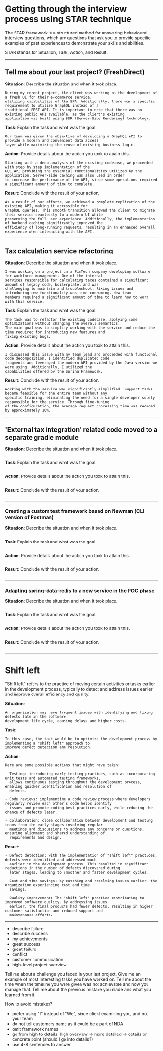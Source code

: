 # Getting through the interview process using STAR technique

The STAR framework is a structured method for answering behavioural interview questions, which are questions that ask
you to provide specific examples of past experiences to demonstrate your skills and abilities.

STAR stands for Situation, Task, Action, and Result.

------------------------------------------------------------------------------------------------------------------------

## Tell me about your last project? (FreshDirect)

**Situation**: Describe the situation and when it took place.

```text
During my recent project, the client was working on the development of a fresh UI for their e-commerce service,
utilizing capabilities of the SPA. Additionally, there was a specific requirement to utilize GraphQL instead of a
traditional REST API. It is important to note that there was no existing public API available, as the client's existing
application was built using SSR (Server-Side Rendering) technology.
```

**Task**: Explain the task and what was the goal.

```text
Our team was given the objective of developing a GraphQL API to provide a modern and convenient data access
layer while maximizing the reuse of existing business logic.
```

**Action**: Provide details about the action you took to attain this.

```text
Starting with a deep analysis of the existing codebase, we proceeded with step by step implementation of the
GQL API providing the essential functionalities utilized by the application. Server-side caching was also used in order
to increase the performance of the API, since some operations required a significant amount of time to complete.
```

**Result**: Conclude with the result of your action.

```text
As a result of our efforts, we achieved a complete replication of the existing API, making it accessible for
GraphQL queries. This smooth transition allowed the client to migrate their service seamlessly to a modern UI while
preserving the full user experience. Additionally, the implementation of backend caching significantly improved the
efficiency of long-running requests, resulting in an enhanced overall experience when interacting with the API.
```

------------------------------------------------------------------------------------------------------------------------

## Tax calculation service refactoring

**Situation**: Describe the situation and when it took place.

```text
I was working on a project in a FinTech company developing software for workforce management. One of the internal 
services responsible for calculating taxes contained a significant amount of legacy code, boilerplate, and was 
challenging to maintain and troubleshoot. Fixing issues and introducing new functionality was time consuming. New team 
members required a significant amount of time to learn how to work with this service.
```

**Task**: Explain the task and what was the goal.

```text
The task was to refactor the existing codebase, applying some optimizations without changing the overall semantics. 
The main goal was to simplify working with the service and reduce the time required for introducing new features and 
fixing existing bugs.
```

**Action**: Provide details about the action you took to attain this.

```text
I discussed this issue with my team lead and proceeded with functional code decomposition. I identified duplicated code 
fragments and leveraged the modern API provided by the Java version we were using. Additionally, I utilized the 
capabilities offered by the Spring Framework.
```

**Result**: Conclude with the result of your action.

```text
Working with the service was significantly simplified. Support tasks became feasible for the entire team without any 
specific training, eliminating the need for a single developer solely responsible for the service. Through fine-tuning
of the configuration, the average request processing time was reduced by approximately 10%.
```

------------------------------------------------------------------------------------------------------------------------

## 'External tax integration' related code moved to a separate gradle module

**Situation**: Describe the situation and when it took place.

```

```

**Task**: Explain the task and what was the goal.

```

```

**Action**: Provide details about the action you took to attain this.

```

```

**Result**: Conclude with the result of your action.

```

```

------------------------------------------------------------------------------------------------------------------------

### Creating a custom test framework based on Newman (CLI version of Postman)

**Situation**: Describe the situation and when it took place.

```

```

**Task**: Explain the task and what was the goal.

```

```

**Action**: Provide details about the action you took to attain this.

```

```

**Result**: Conclude with the result of your action.

```

```

------------------------------------------------------------------------------------------------------------------------

### Adapting spring-data-redis to a new service in the POC phase

**Situation**: Describe the situation and when it took place.

```

```

**Task**: Explain the task and what was the goal.

```

```

**Action**: Provide details about the action you took to attain this.

```

```

**Result**: Conclude with the result of your action.

```

```

------------------------------------------------------------------------------------------------------------------------

# Shift left

"Shift left" refers to the practice of moving certain activities or tasks earlier in the development process, typically
to detect and address issues earlier and improve overall efficiency and quality.

**Situation**:

```text
An organization may have frequent issues with identifying and fixing defects late in the software
development life cycle, causing delays and higher costs.
```

**Task**:

```text
In this case, the task would be to optimize the development process by implementing a "shift left" approach to
improve defect detection and resolution.
```

**Action**:

```text
Here are some possible actions that might have taken:

- Testing: introducing early testing practices, such as incorporating unit tests and automated testing frameworks,
  allows continuous testing throughout the development process, enabling quicker identification and resolution of
  defects.

- Code reviews: implementing a code review process where developers regularly review each other's code helps identify
  issues and promote coding best practices early, while reducing the chance of defects later.

- Collaboration: close collaboration between development and testing teams from the early stages involving regular
  meetings and discussions to address any concerns or questions, ensuring alignment and shared understanding of
  requirements and design.
```

**Result**:

```text
- Defect detection: with the implementation of "shift left" practices, defects were identified and addressed much
  earlier in the development process. This resulted in significant reductions in the number of defects discovered during
  later stages, leading to smoother and faster development cycles.

- Cost and time savings: by catching and resolving issues earlier, the organization experiencing cost and time
  savings.

- Quality improvement: The "shift left" practice contributing to improved software quality. By addressing issues
  earlier, the final products had fewer defects, resulting in higher customer satisfaction and reduced support and
  maintenance efforts.
```

------------------------------------------------------------------------------------------------------------------------

* describe failure
* describe success
* my achievements
* great success
* great failure
* conflict
* customer communication
* high-level project overview

Tell me about a challenge you faced in your last project.
Give me an example of most interesting tasks you have worked on.
Tell me about the time when the timeline you were given was not achievable and how you manage that.
Tell me about the previous mistake you made and what you learned from it.

How to avoid mistakes?

* prefer using "I" instead of "We", since client examining you, and not your team
* do not tell customers name as it could be a part of NDA
* omit framework names
* go from high to details: high overview -> more detailed -> details on concrete point (should I go into details?)
* use 4-8 sentences to answer
